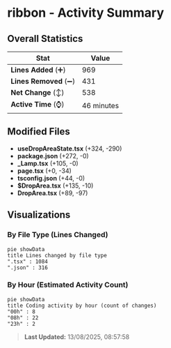 # ribbon - Activity Summary 

## Overall Statistics

| Stat                   | Value                                                             |
| ---------------------- | ----------------------------------------------------------------- |
| **Lines Added** (➕)   | 969                                          |
| **Lines Removed** (➖) | 431                                        |
| **Net Change** (↕)    | 538                |
| **Active Time** (⌚)   | 46 minutes |


## Modified Files
- **useDropAreaState.tsx** (+324, -290)
- **package.json** (+272, -0)
- **_Lamp.tsx** (+105, -0)
- **page.tsx** (+0, -34)
- **tsconfig.json** (+44, -0)
- **$DropArea.tsx** (+135, -10)
- **DropArea.tsx** (+89, -97)

## Visualizations

### By File Type (Lines Changed)

```mermaid
pie showData
title Lines changed by file type
".tsx" : 1084
".json" : 316
```

### By Hour (Estimated Activity Count)

```mermaid
pie showData
title Coding activity by hour (count of changes)
"00h" : 8
"08h" : 22
"23h" : 2
```


> **Last Updated:** 13/08/2025, 08:57:58